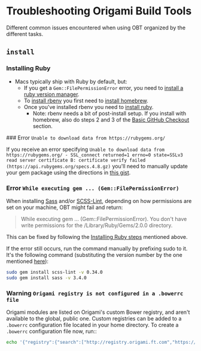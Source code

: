 # Troubleshooting Origami Build Tools

Different common issues encountered when using OBT organized by the different tasks.

## `install`

### Installing Ruby

* Macs typically ship with Ruby by default, but:
	- If you get a `Gem::FilePermissionError` error, you need to [install a ruby version manager](http://stackoverflow.com/questions/19579392/installing-gem-fails-with-permissions-error).
	- To [install rbenv](https://github.com/sstephenson/rbenv#homebrew-on-mac-os-x) you first need to [install homebrew](http://brew.sh/).
	- Once you've installed rbenv you need to [install ruby](https://github.com/sstephenson/rbenv/#installing-ruby-versions).
		- Note: rbenv needs a bit of post-install setup. If you install with homebrew, also do steps 2 and 3 of the [Basic GitHub Checkout](https://github.com/sstephenson/rbenv/#basic-github-checkout) section.

### Error `Unable to download data from https://rubygems.org/`

If you receive an error specifying `Unable to download data from https://rubygems.org/ - SSL_connect returned=1 errno=0 state=SSLv3 read server certificate B: certificate verify failed (https://api.rubygems.org/specs.4.8.gz)` you'll need to manually update your gem package using the directions in [this gist](https://gist.github.com/luislavena/f064211759ee0f806c88).

### Error `While executing gem ... (Gem::FilePermissionError)`

When installing [Sass](http://sass-lang.com/) and/or [SCSS-Lint](https://github.com/causes/scss-lint), depending on how permissions are set on your machine, OBT might fail and return:

>While executing gem ... (Gem::FilePermissionError).
>You don't have write permissions for the /Library/Ruby/Gems/2.0.0 directory.

This can be fixed by following the [Installing Ruby steps](#installing-ruby) mentioned above.

If the error still occurs, run the command manually by prefixing sudo to it. It's the following command (substituting the version number by the one mentioned [here](https://github.com/Financial-Times/origami-build-tools/#install)):

```bash
sudo gem install scss-lint -v 0.34.0
sudo gem install sass -v 3.4.0
```

### Warning `Origami registry is not configured in a .bowerrc file`

Origami modules are listed on Origami's custom Bower registry, and aren't available to the global, public one. Custom registries can be added to a `.bowerrc` configuration file located in your home directory. To create a `.bowerrc` configuration file now, run::

```bash
echo '{"registry":{"search":["http://registry.origami.ft.com","https://bower.herokuapp.com"]}}' > ~/.bowerrc
```
